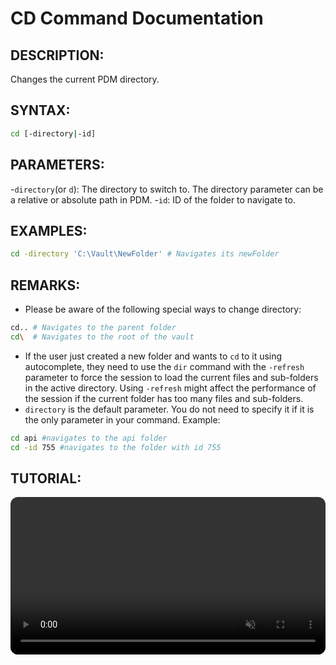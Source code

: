 # CD Command Documentation

## DESCRIPTION:
Changes the current PDM directory.

## SYNTAX:
```bash
cd [-directory|-id]
```

## PARAMETERS:
-`directory`(or `d`): The directory to switch to. The directory parameter can be a relative or absolute path in PDM.
-`id`: ID of the folder to navigate to.

## EXAMPLES:
```bash
cd -directory 'C:\Vault\NewFolder' # Navigates its newFolder
```
## REMARKS:
- Please be aware of the following special ways to change directory:
```bash
cd.. # Navigates to the parent folder
cd\  # Navigates to the root of the vault
```
- If the user just created a new folder and wants to `cd` to it using autocomplete, they need to use the `dir` command with the `-refresh` parameter to force the session to load the current files and sub-folders in the active directory. Using `-refresh` might affect the performance of the session if the current folder has too many files and sub-folders.
- `directory` is the default parameter. You do not need to specify it if it is the only parameter in your command. 
Example: 
```bash
cd api #navigates to the api folder
cd -id 755 #navigates to the folder with id 755
```

## TUTORIAL:
 <video src="https://bluebyte.biz/wp-content/pdmshellvideos/cd.mp4" autoplay muted controls style="width: 100%; border-radius: 12px;"></video>